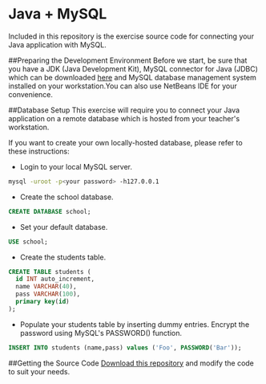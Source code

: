 # Java + MySQL
Included in this repository is the exercise source code for connecting your Java application with MySQL.

##Preparing the Development Environment
Before we start, be sure that you have a JDK (Java Development Kit), MySQL connector for Java (JDBC) which can be downloaded [here](http://dev.mysql.com/downloads/connector/j/) and  MySQL database management system installed on your workstation.You can also use NetBeans IDE for your convenience.

##Database Setup
This exercise will require you to connect your Java application on a remote database which is hosted from your teacher's workstation.

If you want to create your own locally-hosted database, please refer to these instructions:
* Login to your local MySQL server.
```bash
mysql -uroot -p<your password> -h127.0.0.1
```
* Create the school database.
```sql
CREATE DATABASE school;
```
* Set your default database.
```sql
USE school;
```
* Create the students table.
```sql
CREATE TABLE students (
  id INT auto_increment,
  name VARCHAR(40),
  pass VARCHAR(100),
  primary key(id)
);
```
* Populate your students table by inserting dummy entries. Encrypt the password using MySQL's PASSWORD() function.
```sql
INSERT INTO students (name,pass) values ('Foo', PASSWORD('Bar'));
```
##Getting the Source Code
[Download this repository](https://github.com/iict-is220a/java-mysql/archive/master.zip) and modify the code to suit your needs.
